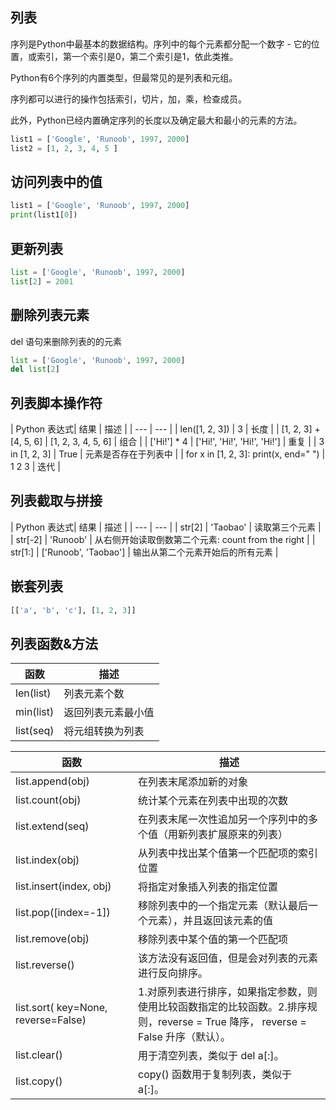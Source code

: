 ## 列表

序列是Python中最基本的数据结构。序列中的每个元素都分配一个数字 - 它的位置，或索引，第一个索引是0，第二个索引是1，依此类推。

Python有6个序列的内置类型，但最常见的是列表和元组。

序列都可以进行的操作包括索引，切片，加，乘，检查成员。

此外，Python已经内置确定序列的长度以及确定最大和最小的元素的方法。

```python
list1 = ['Google', 'Runoob', 1997, 2000]
list2 = [1, 2, 3, 4, 5 ]
```

## 访问列表中的值
```python
list1 = ['Google', 'Runoob', 1997, 2000]
print(list1[0])
```
## 更新列表
```python
list = ['Google', 'Runoob', 1997, 2000]
list[2] = 2001
```
## 删除列表元素
del 语句来删除列表的的元素
```python
list = ['Google', 'Runoob', 1997, 2000]
del list[2]
```
## 列表脚本操作符
| Python 表达式| 结果 | 描述 |
| --- | --- |
| len([1, 2, 3]) | 3 | 长度 |
| [1, 2, 3] + [4, 5, 6] | [1, 2, 3, 4, 5, 6] | 组合 |
| ['Hi!'] * 4 | ['Hi!', 'Hi!', 'Hi!', 'Hi!'] | 重复 |
| 3 in [1, 2, 3] | True | 元素是否存在于列表中 |
| for x in [1, 2, 3]: print(x, end=" ") | 1 2 3 | 迭代 |

## 列表截取与拼接
| Python 表达式| 结果 | 描述 |
| --- | --- |
| str[2] | 'Taobao' | 读取第三个元素 |
| str[-2] | 'Runoob' | 从右侧开始读取倒数第二个元素: count from the right |
| str[1:] | ['Runoob', 'Taobao'] | 输出从第二个元素开始后的所有元素 |

## 嵌套列表
```python
[['a', 'b', 'c'], [1, 2, 3]]
```

## 列表函数&方法
| 函数 | 描述 |
| --- | --- |
| len(list) | 列表元素个数 |
| min(list) | 返回列表元素最小值 |
| list(seq) | 将元组转换为列表 |

| 函数 | 描述 |
| --- | --- |
| list.append(obj) | 在列表末尾添加新的对象 |
| list.count(obj) | 统计某个元素在列表中出现的次数 |
| list.extend(seq) | 在列表末尾一次性追加另一个序列中的多个值（用新列表扩展原来的列表） |
| list.index(obj) | 从列表中找出某个值第一个匹配项的索引位置 |
| list.insert(index, obj) | 将指定对象插入列表的指定位置 |
| list.pop([index=-1]) | 移除列表中的一个指定元素（默认最后一个元素），并且返回该元素的值 |
| list.remove(obj) | 移除列表中某个值的第一个匹配项 |
| list.reverse() | 该方法没有返回值，但是会对列表的元素进行反向排序。 |
| list.sort( key=None, reverse=False) | 1.对原列表进行排序，如果指定参数，则使用比较函数指定的比较函数。2.排序规则，reverse = True 降序， reverse = False 升序（默认）。 |
| list.clear() | 用于清空列表，类似于 del a[:]。 |
| list.copy() | copy() 函数用于复制列表，类似于 a[:]。 |